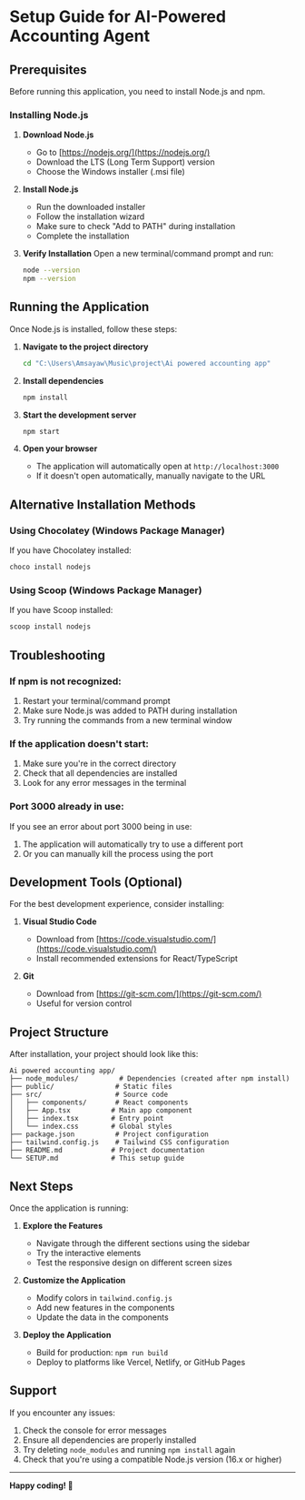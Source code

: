 # Setup Guide for AI-Powered Accounting Agent

## Prerequisites

Before running this application, you need to install Node.js and npm.

### Installing Node.js

1. **Download Node.js**
   - Go to [https://nodejs.org/](https://nodejs.org/)
   - Download the LTS (Long Term Support) version
   - Choose the Windows installer (.msi file)

2. **Install Node.js**
   - Run the downloaded installer
   - Follow the installation wizard
   - Make sure to check "Add to PATH" during installation
   - Complete the installation

3. **Verify Installation**
   Open a new terminal/command prompt and run:
   ```bash
   node --version
   npm --version
   ```

## Running the Application

Once Node.js is installed, follow these steps:

1. **Navigate to the project directory**
   ```bash
   cd "C:\Users\Amsayaw\Music\project\Ai powered accounting app"
   ```

2. **Install dependencies**
   ```bash
   npm install
   ```

3. **Start the development server**
   ```bash
   npm start
   ```

4. **Open your browser**
   - The application will automatically open at `http://localhost:3000`
   - If it doesn't open automatically, manually navigate to the URL

## Alternative Installation Methods

### Using Chocolatey (Windows Package Manager)
If you have Chocolatey installed:
```bash
choco install nodejs
```

### Using Scoop (Windows Package Manager)
If you have Scoop installed:
```bash
scoop install nodejs
```

## Troubleshooting

### If npm is not recognized:
1. Restart your terminal/command prompt
2. Make sure Node.js was added to PATH during installation
3. Try running the commands from a new terminal window

### If the application doesn't start:
1. Make sure you're in the correct directory
2. Check that all dependencies are installed
3. Look for any error messages in the terminal

### Port 3000 already in use:
If you see an error about port 3000 being in use:
1. The application will automatically try to use a different port
2. Or you can manually kill the process using the port

## Development Tools (Optional)

For the best development experience, consider installing:

1. **Visual Studio Code**
   - Download from [https://code.visualstudio.com/](https://code.visualstudio.com/)
   - Install recommended extensions for React/TypeScript

2. **Git**
   - Download from [https://git-scm.com/](https://git-scm.com/)
   - Useful for version control

## Project Structure

After installation, your project should look like this:
```
Ai powered accounting app/
├── node_modules/          # Dependencies (created after npm install)
├── public/               # Static files
├── src/                  # Source code
│   ├── components/       # React components
│   ├── App.tsx          # Main app component
│   ├── index.tsx        # Entry point
│   └── index.css        # Global styles
├── package.json          # Project configuration
├── tailwind.config.js    # Tailwind CSS configuration
├── README.md            # Project documentation
└── SETUP.md             # This setup guide
```

## Next Steps

Once the application is running:

1. **Explore the Features**
   - Navigate through the different sections using the sidebar
   - Try the interactive elements
   - Test the responsive design on different screen sizes

2. **Customize the Application**
   - Modify colors in `tailwind.config.js`
   - Add new features in the components
   - Update the data in the components

3. **Deploy the Application**
   - Build for production: `npm run build`
   - Deploy to platforms like Vercel, Netlify, or GitHub Pages

## Support

If you encounter any issues:

1. Check the console for error messages
2. Ensure all dependencies are properly installed
3. Try deleting `node_modules` and running `npm install` again
4. Check that you're using a compatible Node.js version (16.x or higher)

---

**Happy coding! 🚀** 